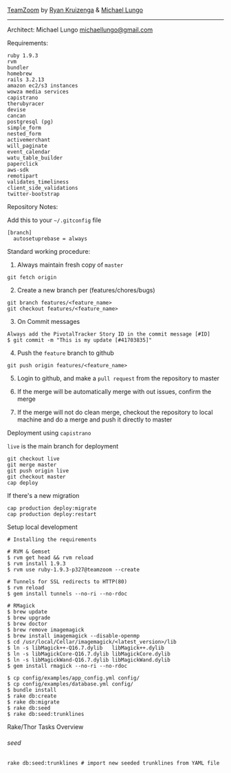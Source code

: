 [TeamZoom](http://www.teamzoom.com)
by [Ryan Kruizenga](http://linkedin.com/in/kruizenga) & [Michael Lungo](http://linkedin.com/in/michaellungo.com)

----
Architect: Michael Lungo <michaellungo@gmail.com>

Requirements:

    ruby 1.9.3
    rvm
	bundler
	homebrew
    rails 3.2.13
	amazon ec2/s3 instances
	wowza media services
	capistrano
	therubyracer
    devise
    cancan
    postgresql (pg)
    simple_form
	nested_form
	activemerchant
	will_paginate
	event_calendar
	watu_table_builder
	paperclick
	aws-sdk
	remotipart
	validates_timeliness
	client_side_validations
    twitter-bootstrap


Repository Notes:

  Add this to your `~/.gitconfig` file

    [branch]
      autosetuprebase = always


  Standard working procedure:

  1. Always maintain fresh copy of `master`

    git fetch origin


  2. Create a new branch per (features/chores/bugs)

    git branch features/<feature_name>
    git checkout features/<feature_name>

  3. On Commit messages

    Always add the PivotalTracker Story ID in the commit message [#ID]
    $ git commit -m "This is my update [#41703835]"

  4. Push the `feature` branch to github

    git push origin features/<feature_name>

  5. Login to github, and make a `pull request` from the repository to
     master

  6. If the merge will be automatically merge with out issues, confirm
     the merge

  7. If the merge will not do clean merge, checkout the repository to
     local machine and do a merge and push it directly to master


Deployment using `capistrano`

  `live` is the main branch for deployment

    git checkout live
    git merge master
    git push origin live
    git checkout master
    cap deploy

  If there's a new migration

    cap production deploy:migrate
    cap production deploy:restart

Setup local development

    # Installing the requirements
	
	# RVM & Gemset
	$ rvm get head && rvm reload
	$ rvm install 1.9.3
	$ rvm use ruby-1.9.3-p327@teamzoom --create

    # Tunnels for SSL redirects to HTTP(80)
    $ rvm reload
    $ gem install tunnels --no-ri --no-rdoc

    # RMagick
	$ brew update
	$ brew upgrade
	$ brew doctor
    $ brew remove imagemagick
    $ brew install imagemagick --disable-openmp
    $ cd /usr/local/Cellar/imagemagick/<latest_version>/lib
    $ ln -s libMagick++-Q16.7.dylib   libMagick++.dylib
    $ ln -s libMagickCore-Q16.7.dylib libMagickCore.dylib
    $ ln -s libMagickWand-Q16.7.dylib libMagickWand.dylib
    $ gem install rmagick --no-ri --no-rdoc

    $ cp config/examples/app_config.yml config/
    $ cp config/examples/database.yml config/
    $ bundle install
    $ rake db:create
    $ rake db:migrate
    $ rake db:seed
    $ rake db:seed:trunklines    

    
Rake/Thor Tasks Overview 

###### seed

    rake db:seed:trunklines # import new seeded trunklines from YAML file 

